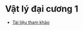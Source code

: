 # Vật lý đại cương 1
- [Tài liệu tham khảo](https://drive.google.com/drive/folders/15Xu6l0ubMqxq75hsWdy92uYQ42G1n-cb?usp=drive_link)
